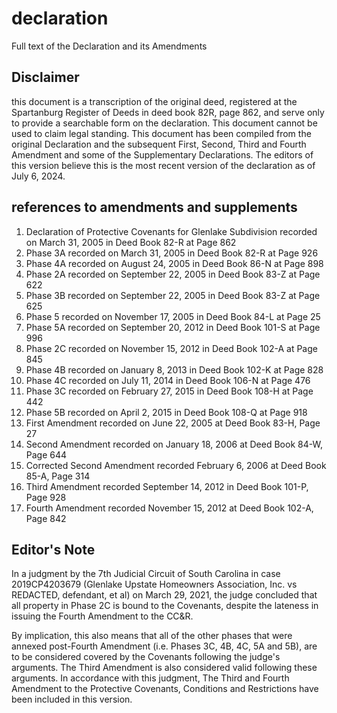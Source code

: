 # declaration
Full text of the Declaration and its Amendments

## Disclaimer 
this document is a transcription of the original deed, registered at the Spartanburg Register of Deeds in deed book 82R, page 862, and serve only to provide a searchable form on the declaration. This document cannot be used to claim legal standing. This document has been compiled from the original Declaration and the subsequent First, Second, Third and Fourth Amendment and some of the Supplementary Declarations. The editors of this version believe this is the most recent version of the declaration as of July 6, 2024.

## references to amendments and supplements
<ol>
  <li>Declaration of Protective Covenants for Glenlake Subdivision recorded on March 31, 2005 in Deed Book 82-R at Page 862</li>
  <li>Phase 3A recorded on March 31, 2005 in Deed Book 82-R at Page 926</li>
  <li>Phase 4A recorded on August 24, 2005 in Deed Book 86-N at Page 898</li>
  <li>Phase 2A recorded on September 22, 2005 in Deed Book 83-Z at Page 622</li>
  <li>Phase 3B recorded on September 22, 2005 in Deed Book 83-Z at Page 625</li>
  <li>Phase 5 recorded on November 17, 2005 in Deed Book 84-L at Page 25</li>
  <li>Phase 5A recorded on September 20, 2012 in Deed Book 101-S at Page 996</li>
  <li>Phase 2C recorded on November 15, 2012 in Deed Book 102-A at Page 845</li>
  <li>Phase 4B recorded on January 8, 2013 in Deed Book 102-K at Page 828</li>
  <li>Phase 4C recorded on July 11, 2014 in Deed Book 106-N at Page 476</li>
  <li>Phase 3C recorded on February 27, 2015 in Deed Book 108-H at Page 442</li>
  <li>Phase 5B recorded on April 2, 2015 in Deed Book 108-Q at Page 918</li>
  <li>First Amendment recorded on June 22, 2005 at Deed Book 83-H, Page 27</li>
  <li>Second Amendment recorded on January 18, 2006 at Deed Book 84-W, Page 644</li>
  <li>Corrected Second Amendment recorded February 6, 2006 at Deed Book 85-A, Page 314</li>
  <li>Third Amendment recorded September 14, 2012 in Deed Book 101-P, Page 928</li>
  <li>Fourth Amendment recorded November 15, 2012 at Deed Book 102-A, Page 842</li>
</ol>

## Editor's Note
In a judgment by the 7th Judicial Circuit of South Carolina in case 2019CP4203679 (Glenlake Upstate Homeowners Association, Inc. vs REDACTED, defendant, et al) on March 29, 2021, the judge concluded that all property in Phase 2C is bound to the Covenants, despite the lateness in issuing the Fourth Amendment to the CC&R.

By implication, this also means that all of the other phases that were annexed post-Fourth Amendment (i.e. Phases 3C, 4B, 4C, 5A and 5B), are to be considered covered by the Covenants following the judge's arguments. The Third Amendment is also considered valid following these arguments. In accordance with this judgment, The Third and Fourth Amendment to the Protective Covenants, Conditions and Restrictions have been included in this version.
